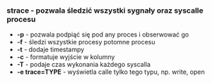 ### strace - pozwala śledzić wszystki sygnały oraz syscalle procesu

- **-p** - pozwala podpiąć się pod any proces i obserwować go
- **-f** - śledzi wszystkie procesy potomne procesu
- **-t** - dodaje timestampy
- **-c** - formatuje wyjście w kolumny
- **-T** - podaje czas wykonania każdego syscalla
- **-e trace=TYPE** - wyświetla calle tylko tego typu, np. write, open
